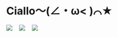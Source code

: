 # Ciallo～(∠・ω< )⌒★

<!-- profile logo 个人资料徽标 -->
<a href="https://space.bilibili.com/23182848"><img src="https://img.shields.io/badge/Bilibili-菠萝菠萝哒OAO-ff69b4" /></a>&emsp;
<a href="https://www.pixiv.net/users/18939226"><img src="https://img.shields.io/badge/Pixiv-菠萝菠萝哒OMO-blue" /></a>&emsp;
<a href="https://steamcommunity.com/id/chendujidian"><img src="https://img.shields.io/badge/Steam-chendujidian-darkblue" /></a>&emsp;
